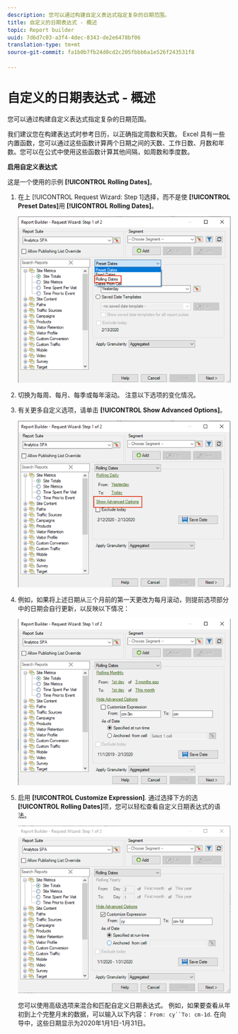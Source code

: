 ```yaml
---
description: 您可以通过构建自定义表达式指定复杂的日期范围。
title: 自定义的日期表达式 - 概述
topic: Report builder
uuid: 7d6d7c03-a3f4-4dec-8343-de2e6478bf06
translation-type: tm+mt
source-git-commit: fa1b0b7fb24d0cd2c205fbbb6a1e526f243531f8

---
```



# 自定义的日期表达式 - 概述

您可以通过构建自定义表达式指定复杂的日期范围。

我们建议您在构建表达式时参考日历，以正确指定周数和天数。 Excel 具有一些内置函数，您可以通过这些函数计算两个日期之间的天数、工作日数、月数和年数。您可以在公式中使用这些函数计算其他间隔，如周数和季度数。

**启用自定义表达式**

这是一个使用的示例 **[!UICONTROL Rolling Dates]**。

1. 在上 [!UICONTROL Request Wizard: Step 1]选择，而不是使 **[!UICONTROL Preset Dates]**&#x200B;用 **[!UICONTROL Rolling Dates]**。

   ![](assets/rolldates1.png)

1. 切换为每周、每月、每季或每年滚动。 注意以下选项的变化情况。
1. 有关更多自定义选项，请单击 **[!UICONTROL Show Advanced Options]**。

   ![](assets/rolldates2.png)

1. 例如，如果将上述日期从三个月前的第一天更改为每月滚动，则提前选项部分中的日期会自行更新，以反映以下情况：

   ![](assets/rolldatesfor3.png)

1. 启用 **[!UICONTROL Customize Expression]**. 通过选择下方的选 **[!UICONTROL Rolling Dates]**&#x200B;项，您可以轻松查看自定义日期表达式的语法。

   ![](assets/rolldatesfor5.png)

   您可以使用高级选项来混合和匹配自定义日期表达式。 例如，如果要查看从年初到上个完整月末的数据，可以输入以下内容： `From: cy``To: cm-1d`. 在向导中，这些日期显示为2020年1月1日-1月31日。
